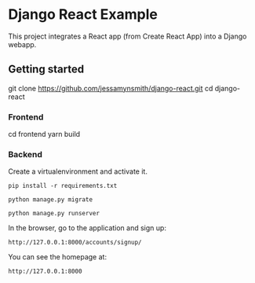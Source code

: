 # Django React Example

This project integrates a React app (from Create React App) into a Django webapp.

## Getting started

git clone https://github.com/jessamynsmith/django-react.git
cd django-react

### Frontend

cd frontend
yarn build

### Backend

Create a virtualenvironment and activate it.

    pip install -r requirements.txt

    python manage.py migrate

    python manage.py runserver

In the browser, go to the application and sign up:

    http://127.0.0.1:8000/accounts/signup/

You can see the homepage at:

    http://127.0.0.1:8000